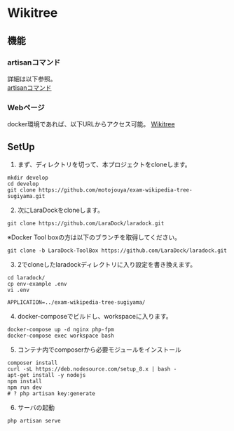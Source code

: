 
# Wikitree

## 機能
### artisanコマンド
詳細は以下参照。  
[artisanコマンド](app/Console/Commands/readme.md)

### Webページ
docker環境であれば、以下URLからアクセス可能。
[Wikitree](http://http://192.168.99.100/)


## SetUp

1. まず、ディレクトリを切って、本プロジェクトをcloneします。

```
mkdir develop
cd develop
git clone https://github.com/motojouya/exam-wikipedia-tree-sugiyama.git
```

2. 次にLaraDockをcloneします。

```
git clone https://github.com/LaraDock/laradock.git
```

※Docker Tool boxの方は以下のブランチを取得してください。
```
git clone -b LaraDock-ToolBox https://github.com/LaraDock/laradock.git
```

3. 2でcloneしたlaradockディレクトリに入り設定を書き換えます。

```
cd laradock/
cp env-example .env
vi .env
```

```.env
APPLICATION=../exam-wikipedia-tree-sugiyama/
```

4. docker-composeでビルドし、workspaceに入ります。

```
docker-compose up -d nginx php-fpm
docker-compose exec workspace bash
```

5. コンテナ内でcomposerから必要モジュールをインストール

```
composer install
curl -sL https://deb.nodesource.com/setup_8.x | bash -
apt-get install -y nodejs
npm install
npm run dev
# ? php artisan key:generate
```

6. サーバの起動

```
php artisan serve
```

